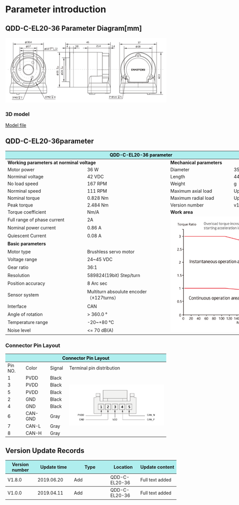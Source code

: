 # Parameter introduction 
## QDD-C-EL20-36 Parameter Diagram[mm]
![QDD-C-EL20-36]( ../img/Qdd_C_EL20_36_v1_8sanshitu.png ) 
### 3D model 
[Model file]( ../img/QDD-C-EL20-36_v1_8.step.zip )


## QDD-C-EL20-36parameter
<table style="width:850px"><thead><tr><th colspan="4" style="background: PaleTurquoise; color: black;">QDD-C-EL20-36 parameter</th></tr></thead><tbody><tr><td colspan="2" width=60%><b>Working parameters at norminal voltage</b></td><td colspan="2" width=40%><b>Mechanical parameters</b></td></tr><tr><td>Motor power</td><td>36 W</td><td>Diameter</td><td>35mm</td></tr><tr><td>Norminal voltage</td><td>42 VDC</td><td>Length</td><td>44.4mm</td></tr><tr><td>No load speed</td><td>167 RPM</td><td>Weight</td><td> g</td></tr><tr><td>Norminal speed</td><td>111 RPM</td><td>Maximum axial load</td><td>Updating later</td></tr><tr><td>Nominal torque</td><td>0.828 Nm</td><td>Maximum radial load</td><td>  Updating later</td></tr><tr><td>Peak torque</td><td>2.484 Nm</td><td>Version number</td><td>v1.8</td></tr><tr><td>Torque coefficient</td><td> Nm/A</td><td colspan="2"><b>Work area</b></td></tr><tr><td>Full range of phase current</td><td>2A</td><td colspan="2" rowspan="15"><img src="../img/QDD-NE30-36quxian.png" style="width:300px"></td></tr><tr><td>Nominal power current</td><td>0.86 A</td></tr><tr><td>Quiescent Current</td><td>0.08 A</td></tr><tr><td colspan="2"><b>Basic parameters</b></td></tr><tr><td>Motor type</td><td>
Brushless servo motor</td></tr><tr><td>Voltage range</td><td>24~45 VDC</td></tr><tr><td>Gear ratio</td><td>36:1</td></tr><tr><td>Resolution</td><td>589824(19bit) Step/turn</td></tr><tr><td>Position accuracy</td><td>8 Arc sec</td></tr><tr><td>Sensor system</td><td>Multiturn absoulute encoder</br>（±127turns）</td></tr><tr><td>Interface</td><td>CAN</td></tr><tr><td>Angle of rotation</td><td>> 360.0 °</td></tr><tr><td>Temperature range</td><td>-20~+80 °C</td></tr><tr><td>Noise level</td><td><= 70 dB(A)</td></tr></tbody></table>


### Connector Pin Layout
<table class="tableizer-table">
<thead><tr class="tableizer-firstrow"><th colspan="4" style="background: PaleTurquoise; color: black;width:800px">Connector Pin Layout</th></tr></thead><tbody><tr><td>Pin NO.</td><td>Color</td><td>Signal</td><td>Terminal pin distribution</td></tr><tr><td>1</td><td>PVDD</td><td>Black</td><td rowspan="9"><img src="../img/配线2-3.png" style="width:450px"></td></tr><tr><td>3</td><td>PVDD</td><td>Black</td></tr><tr><td>5</td><td>PVDD</td><td>Black</td></tr><tr><td>2</td><td>GND</td><td>Black</td></tr><tr><td>4</td><td>GND</td><td>Black</td></tr><tr><td>6</td><td>CAN-GND</td><td>Gray</td></tr><tr><td>7</td><td>CAN-L</td><td>Gray</td></tr><tr><td>8</td><td>CAN-H</td><td>Gray</td></tr></tbody></table>


## Version Update Records


<table style="width:600px"><thead><tr style="background:PaleTurquoise"><th style="width:80px">Version number</th><th style="width:100px">Update time</th><th style="width:100px">Type </th><th style="width:80px">Location</th><th>Update content</th></tr></thead><tbody><tr><td>V1.8.0</td><td>2019.06.20</td><td>Add</td><td>QDD-C-EL20-36</td><td>Full text added</th></tr></thead><tbody><tr><td>V1.0.0</td><td>2019.04.11</td><td>Add</td><td>QDD-C-EL20-36</td><td>Full text added</td></tbody></table>
